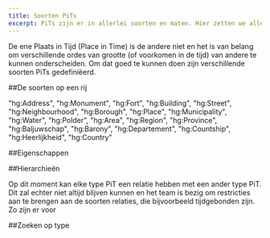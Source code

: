 ```yaml
---
title: Soorten PiTs 
excerpt: PiTs zijn er in allerlei soorten en maten. Hier zetten we alle types voor u op een rijtje.
---
```


De ene Plaats in Tijd (Place in Time) is de andere niet en het is van belang om verschillende ordes van grootte (of voorkomen in de tijd) van andere te kunnen onderscheiden. 
Om dat goed te kunnen doen zijn verschillende soorten PiTs gedefiniëerd. 

##De soorten op een rij

"hg:Address",
"hg:Monument",
"hg:Fort",
"hg:Building",
"hg:Street",
"hg:Neighbourhood",
"hg:Borough",
"hg:Place",
"hg:Municipality",
"hg:Water",
"hg:Polder",
"hg:Area",
"hg:Region",
"hg:Province",
"hg:Baljuwschap",
"hg:Barony",
"hg:Departement",
"hg:Countship",
"hg:Heerlijkheid",
"hg:Country"

##Eigenschappen

##Hierarchieën

Op dit moment kan elke type PiT een relatie hebben met een ander type PiT. Dit zal echter niet altijd blijven kunnen en het team is bezig om restricties aan te brengen aan de soorten relaties, die bijvoorbeeld tijdgebonden zijn.
Zo zijn er voor  

##Zoeken op type

